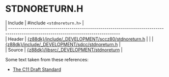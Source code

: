# STDNORETURN.H

 | Include    | #include `<stdnoreturn.h>`                                                                                              |                                                       
 | ------------------------------------------------------------------------------------------------------------------------------------                                                       
 | Header     | [{z88dk}/include/_DEVELOPMENT/sccz80/stdnoreturn.h](http://z88dk.cvs.sourceforge.net/viewvc/z88dk/z88dk/include/_DEVELOPMENT/sccz80/stdnoreturn.h?content-type=text%2Fplain) |
 | | [{z88dk}/include/_DEVELOPMENT/sdcc/stdnoreturn.h](http://z88dk.cvs.sourceforge.net/viewvc/z88dk/z88dk/include/_DEVELOPMENT/sdcc/stdnoreturn.h?content-type=text%2Fplain) |               
 | Source     | [{z88dk}/libsrc/_DEVELOPMENT/stdnoreturn](http://z88dk.cvs.sourceforge.net/viewvc/z88dk/z88dk/libsrc/_DEVELOPMENT/stdio/z80/)                     |                           

Some text taken from these references:


*  [The C11 Draft Standard](http://z88dk.cvs.sourceforge.net/viewvc/z88dk/z88dk/libsrc/_DEVELOPMENT/c11_n1570.pdf)



